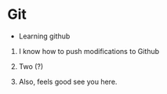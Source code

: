 # Git

- Learning github

1. I know how to push modifications to Github

2. Two (?)

3. Also, feels good see you here.